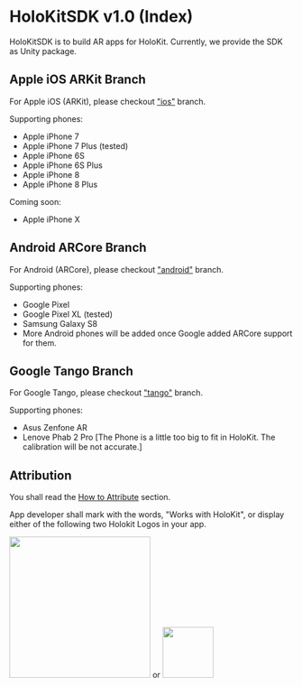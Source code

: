 # HoloKitSDK v1.0 (Index)

HoloKitSDK is to build AR apps for HoloKit. Currently, we provide the SDK as Unity package.


## Apple iOS ARKit Branch

For Apple iOS (ARKit), please checkout ["ios"](https://github.com/holokit/holokitsdk/tree/ios) branch. 

Supporting phones: 

- Apple iPhone 7
- Apple iPhone 7 Plus (tested)
- Apple iPhone 6S
- Apple iPhone 6S Plus
- Apple iPhone 8
- Apple iPhone 8 Plus

Coming soon:

- Apple iPhone X

## Android ARCore Branch 

For Android (ARCore), please checkout ["android"](https://github.com/holokit/holokitsdk/tree/android) branch. 

Supporting phones:

- Google Pixel 
- Google Pixel XL (tested)
- Samsung Galaxy S8
- More Android phones will be added once Google added ARCore support for them.

## Google Tango Branch

For Google Tango, please checkout ["tango"](https://github.com/holokit/holokitsdk/tree/tango)  branch.

Supporting phones: 

- Asus Zenfone AR
- Lenove Phab 2 Pro [The Phone is a little too big to fit in HoloKit. The calibration will be not accurate.]


## Attribution

You shall read the [How to Attribute](https://holokit.io/#develop) section.

App developer shall mark with the words, "Works with HoloKit", or display either of the following two Holokit Logos in your app.

<img src="https://holokit.io/images/HoloKit_Logo1.png" width="250px">
or 
<img src="https://holokit.io/images/HoloKit_Logo2.png" width="90px">

 
